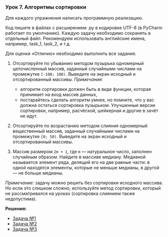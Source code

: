 ### Урок 7. Алгоритмы сортировки

Для каждого упражнения написать программную реализацию.

Код пишите в файлах с расширением .py в кодировке UTF-8 (в PyCharm работает по умолчанию).
Каждую задачу необходимо сохранять в отдельный файл. 
Рекомендуем использовать английские имена, например, task_1, task_2, и т.д.

Для оценки «Отлично» необходимо выполнить все задания.

1. Отсортируйте по убыванию методом пузырька одномерный целочисленный массив, 
   заданный случайными числами на промежутке `[-100; 100)`. 
   Выведите на экран исходный и отсортированный массивы.
   _Примечания_:
   - алгоритм сортировки должен быть в виде функции, которая принимает на вход массив данных,
   - постарайтесь сделать алгоритм умнее, но помните, что у вас должна остаться сортировка пузырьком. 
   Улучшенные версии сортировки, например, расчёской, шейкерная и другие в зачёт не идут.

2. Отсортируйте по возрастанию методом слияния одномерный вещественный массив, 
   заданный случайными числами на промежутке `[0; 50)`. 
   Выведите на экран исходный и отсортированный массивы.

3. Массив размером `2m + 1`, где `m` — натуральное число, заполнен случайным образом. 
   Найдите в массиве медиану. Медианой называется элемент ряда, делящий его на две равные части: 
   в одной находятся элементы, которые не меньше медианы, в другой — не больше медианы.

_Примечание_: задачу можно решить без сортировки исходного массива. 
Но если это слишком сложно, используйте метод сортировки, 
который не рассматривался на уроках (сортировка слиянием также недопустима).


**Решения:**
- [Задача №1](https://github.com/bostspb/algorithms/blob/master/lesson07/task01.py)
- [Задача №2](https://github.com/bostspb/algorithms/blob/master/lesson07/task02.py)
- [Задача №3](https://github.com/bostspb/algorithms/blob/master/lesson07/task03.py)
